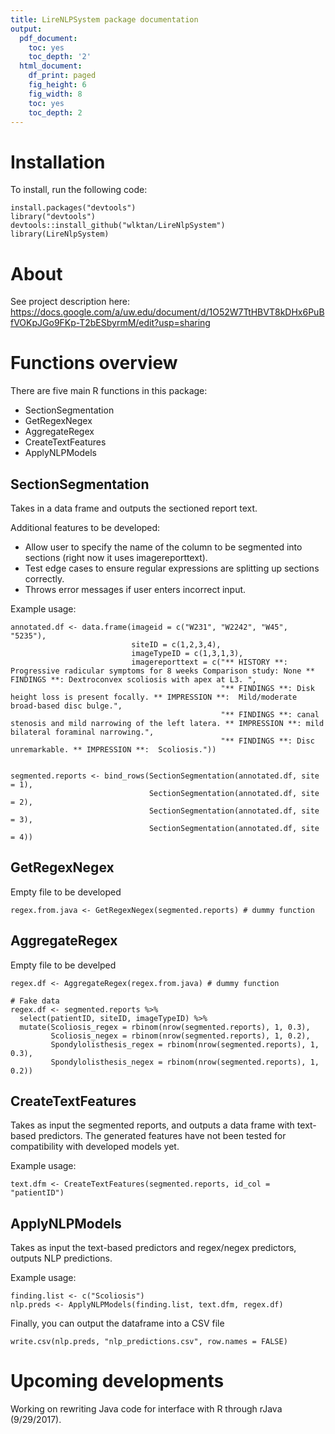 ```yaml
---
title: LireNLPSystem package documentation
output:
  pdf_document:
    toc: yes
    toc_depth: '2'
  html_document:
    df_print: paged
    fig_height: 6
    fig_width: 8
    toc: yes
    toc_depth: 2
---
```


# Installation

To install, run the following code:
```{r installation}
install.packages("devtools")
library("devtools")
devtools::install_github("wlktan/LireNlpSystem")
library(LireNlpSystem)
```
# About

See project description here: https://docs.google.com/a/uw.edu/document/d/1O52W7TtHBVT8kDHx6PuBfVOKpJGo9FKp-T2bESbyrmM/edit?usp=sharing

# Functions overview

There are five main R functions in this package:  

* SectionSegmentation
* GetRegexNegex
* AggregateRegex
* CreateTextFeatures
* ApplyNLPModels

## SectionSegmentation
Takes in a data frame and outputs the sectioned report text.

Additional features to be developed:
* Allow user to specify the name of the column to be segmented into sections (right now it uses imagereporttext).
* Test edge cases to ensure regular expressions are splitting up sections correctly.
* Throws error messages if user enters incorrect input.

Example usage:
```{r section_segmentation}
annotated.df <- data.frame(imageid = c("W231", "W2242", "W45", "5235"),
                           siteID = c(1,2,3,4),
                           imageTypeID = c(1,3,1,3),
                           imagereporttext = c("** HISTORY **: Progressive radicular symptoms for 8 weeks Comparison study: None ** FINDINGS **: Dextroconvex scoliosis with apex at L3. ",
                                               "** FINDINGS **: Disk height loss is present focally. ** IMPRESSION **:  Mild/moderate broad-based disc bulge.",
                                               "** FINDINGS **: canal stenosis and mild narrowing of the left latera. ** IMPRESSION **: mild bilateral foraminal narrowing.",
                                               "** FINDINGS **: Disc unremarkable. ** IMPRESSION **:  Scoliosis."))


segmented.reports <- bind_rows(SectionSegmentation(annotated.df, site = 1),
                               SectionSegmentation(annotated.df, site = 2),
                               SectionSegmentation(annotated.df, site = 3),
                               SectionSegmentation(annotated.df, site = 4))

```

## GetRegexNegex
Empty file to be developed

```{r get_regex_negex}
regex.from.java <- GetRegexNegex(segmented.reports) # dummy function
```

## AggregateRegex
Empty file to be develped

```{r aggregate_regex}
regex.df <- AggregateRegex(regex.from.java) # dummy function

# Fake data
regex.df <- segmented.reports %>%
  select(patientID, siteID, imageTypeID) %>%
  mutate(Scoliosis_regex = rbinom(nrow(segmented.reports), 1, 0.3),
         Scoliosis_negex = rbinom(nrow(segmented.reports), 1, 0.2),
         Spondylolisthesis_regex = rbinom(nrow(segmented.reports), 1, 0.3),
         Spondylolisthesis_negex = rbinom(nrow(segmented.reports), 1, 0.2))

```

## CreateTextFeatures

Takes as input the segmented reports, and outputs a data frame with text-based predictors. The generated features have not been tested for compatibility with developed models yet.

Example usage:
```{r create_text_features}
text.dfm <- CreateTextFeatures(segmented.reports, id_col = "patientID") 
```

## ApplyNLPModels

Takes as input the text-based predictors and regex/negex predictors, outputs NLP predictions.

Example usage:
```{r apply_nlp_models}
finding.list <- c("Scoliosis")
nlp.preds <- ApplyNLPModels(finding.list, text.dfm, regex.df)
```

Finally, you can output the dataframe into a CSV file

```{r}
write.csv(nlp.preds, "nlp_predictions.csv", row.names = FALSE)
```

# Upcoming developments
Working on rewriting Java code for interface with R through rJava (9/29/2017).

